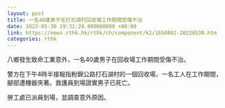 ```yaml
---
layout: post
title: 一名40歲男子在打石湖村回收場工作期間受傷不治
date: 2022-05-30 19:31:29.000000000 +08:00
link: https://news.rthk.hk/rthk/ch/component/k2/1650862-20220530.htm
categories: rthk
---
```


八鄉發生致命工業意外，一名40歲男子在回收場工作期間受傷不治。

警方在下午4時半接報指粉錦公路打石湖村的一個回收場，一名工人在工作期間，腳部遭機器夾著。救護員到場證實男子已死亡。

勞工處已派員到場，並調查意外原因。
